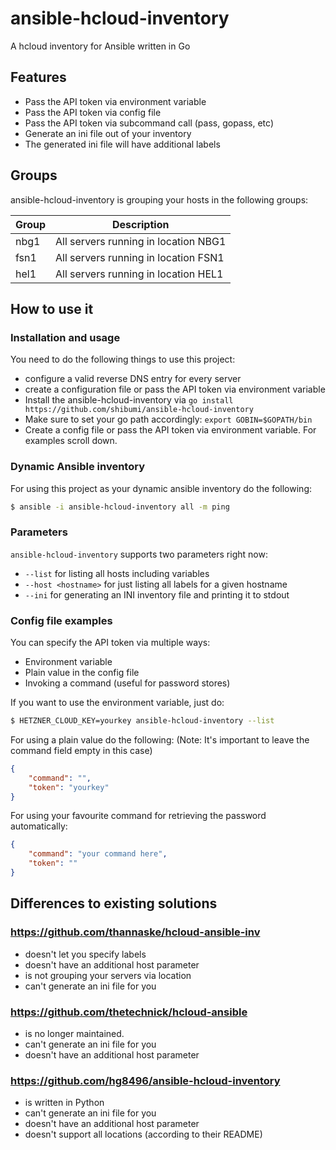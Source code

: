 # ansible-hcloud-inventory
A hcloud inventory for Ansible written in Go

## Features

* Pass the API token via environment variable
* Pass the API token via config file
* Pass the API token via subcommand call (pass, gopass, etc)
* Generate an ini file out of your inventory
* The generated ini file will have additional labels

## Groups
ansible-hcloud-inventory is grouping your hosts in the following groups:

| Group | Description |
| ---  | ---       |
| nbg1 | All servers running in location NBG1 |
| fsn1 | All servers running in location FSN1 |
| hel1 | All servers running in location HEL1 |

## How to use it

### Installation and usage

You need to do the following things to use this project:

* configure a valid reverse DNS entry for every server
* create a configuration file or pass the API token via environment variable
* Install the ansible-hcloud-inventory via `go install https://github.com/shibumi/ansible-hcloud-inventory`
* Make sure to set your go path accordingly: `export GOBIN=$GOPATH/bin`
* Create a config file or pass the API token via environment variable. For examples scroll down.

### Dynamic Ansible inventory

For using this project as your dynamic ansible inventory do the
following:

```sh
$ ansible -i ansible-hcloud-inventory all -m ping
```

### Parameters

`ansible-hcloud-inventory` supports two parameters right now:

* `--list` for listing all hosts including variables
* `--host <hostname>` for just listing all labels for a given hostname
* `--ini` for generating an INI inventory file and printing it to stdout

### Config file examples

You can specify the API token via multiple ways:

* Environment variable
* Plain value in the config file
* Invoking a command (useful for password stores)

If you want to use the environment variable, just do:

```sh
$ HETZNER_CLOUD_KEY=yourkey ansible-hcloud-inventory --list
```

For using a plain value do the following:
(Note: It's important to leave the command field empty in this case)

```json
{
	"command": "",
	"token": "yourkey"
}
```

For using your favourite command for retrieving the password automatically:

```json
{
	"command": "your command here",
	"token": ""
}
```

## Differences to existing solutions

### https://github.com/thannaske/hcloud-ansible-inv

* doesn't let you specify labels
* doesn't have an additional host parameter
* is not grouping your servers via location
* can't generate an ini file for you

### https://github.com/thetechnick/hcloud-ansible

* is no longer maintained.
* can't generate an ini file for you
* doesn't have an additional host parameter

### https://github.com/hg8496/ansible-hcloud-inventory

* is written in Python
* can't generate an ini file for you
* doesn't have an additional host parameter
* doesn't support all locations (according to their README)